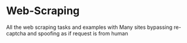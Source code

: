 # Web-Scraping
All the web scraping tasks and examples with Many sites bypassing re-captcha and spoofing as if request is from human
